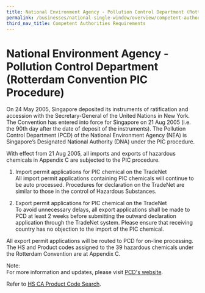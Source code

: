 ```yaml
---
title: National Environment Agency - Pollution Control Department (Rotterdam Convention PIC Procedure)
permalink: /businesses/national-single-window/overview/competent-authorities-requirements/national-environment-agency---pollution-control-department-rotterdam-convention-pic-procedure
third_nav_title: Competent Authorities Requirements
---
```



# National Environment Agency - Pollution Control Department (Rotterdam Convention PIC Procedure)

On 24 May 2005, Singapore deposited its instruments of ratification and accession with the Secretary-General of the United Nations in New York. The Convention has entered into force for Singapore on 21 Aug 2005 (i.e. the 90th day after the date of deposit of the instruments). The Pollution Control Department (PCD) of the National Environment Agency (NEA) is Singapore’s Designated National Authority (DNA) under the PIC procedure.

With effect from 21 Aug 2005, all imports and exports of hazardous chemicals in Appendix C are subjected to the PIC procedure.

1.  Import permit applications for PIC chemical on the TradeNet  
    All import permit applications containing PIC chemicals will continue to be auto processed. Procedures for declaration on the TradeNet are similar to those in the control of Hazardous Substances.
  
3.  Export permit applications for PIC chemical on the TradeNet  
    To avoid unnecessary delays, all export applications shall be made to PCD at least 2 weeks before submitting the outward declaration application through the TradeNet system. Please ensure that receiving country has no objection to the import of the PIC chemical.

All export permit applications will be routed to PCD for on-line processing. The HS and Product codes assigned to the 39 hazardous chemicals under the Rotterdam Convention are at Appendix C.

Note:  
For more information and updates, please visit  [PCD's website](http://www.nea.gov.sg/anti-pollution-radiation-protection/chemical-safety/hazardous-substances/management-of-hazardous-substances).

Refer to  [HS CA Product Code Search](https://www.tradenet.gov.sg/tradenet/portlets/search/searchHSCA/searchInitHSCA.do).


